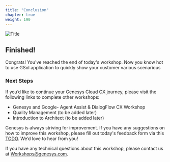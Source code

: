 ```yaml
---
title: "Conclusion"
chapter: true
weight: 190
---
```


![Title](/images/Conclusion.jpg)

## Finished!

Congrats! You've reached the end of today's workshop. Now you know hot to use GSol application to quickly show your customer various scenarious

### Next Steps

If you’d like to continue your Genesys Cloud CX journey, please visit the following links to complete other workshops:

- Genesys and Google- Agent Assist & DialogFlow CX Workshop
- Quality Management (to be added later)
- Introduction to Architect (to be added later)

Genesys is always striving for improvement. If you have any suggestions on how to improve this workshop, please fill out today's feedback form via this [TODO](TODO). We’d love to hear from you!

If you have any technical questions about this workshop, please contact us at Workshops@genesys.com.
